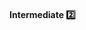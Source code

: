 <div id="title">

#### Intermediate :two:

</div>

<div id="body">

<include src="minimiseVariableScope/container-index.md" boilerplate />
<include src="minimiseCodeDuplication/container-index.md" boilerplate />

</div>

<div id="extras">
</div>